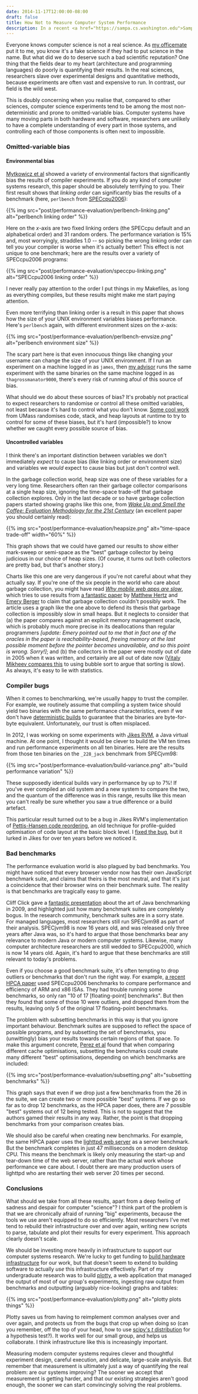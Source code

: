 ```yaml
---
date: 2014-11-17T12:00:00-08:00
draft: false
title: How Not to Measure Computer System Performance
description: In a recent <a href="https://sampa.cs.washington.edu">Sampa</a> group meeting, I spoke about the many pitfalls in measuring computer system performance.
---
```


Everyone knows computer science is not a real science. As [my officemate][bholt] put it to me, you know it's
a fake science if they had to put science in the name. But what did we do to
deserve such a bad scientific reputation? One thing that the fields dear to my
heart (architecture and programming languages) do poorly is quantifying their
results. In the real sciences, researchers slave over experimental designs
and quantitative methods, because experiments are often vast and expensive to run. In contrast, our field is the wild west.

This is doubly concerning when you realise that, compared to other
sciences, computer science experiments tend to be among the most non-deterministic
and prone to omitted-variable bias. Computer systems have many moving parts in
both hardware and software, researchers are unlikely to have a complete understanding of every part in those systems, and controlling each of those components is often
next to impossible. 

### Omitted-variable bias

#### Environmental bias

[Mytkowicz et al][todd09] showed a variety of environmental factors that significantly bias the results of compiler experiments. If you do any kind of computer systems research, this paper should be absolutely terrifying to you. Their first result shows that *linking order* can significantly bias the results of a benchmark (here, `perlbench` from [SPECcpu2006][spec2006]):

{{% img src="post/performance-evaluation/perlbench-linking.png" alt="perlbench linking order" %}}

Here on the *x*-axis are two fixed linking orders (the SPECcpu default and an alphabetical order) and 31 random orders. The performance variation is 15% and, most worryingly, straddles 1.0 -- so picking the wrong linking order can tell you your compiler is worse when it's actually better! This effect is not unique to one benchmark; here are the results over a variety of SPECcpu2006 programs:

{{% img src="post/performance-evaluation/speccpu-linking.png" alt="SPECcpu2006 linking order" %}}

I never really pay attention to the order I put things in my Makefiles, as long as everything compiles, but these results might make me start paying attention.

Even more terrifying than linking order is a result in this paper that shows how the size of your UNIX environment variables biases performance. Here's `perlbench` again, with different environment sizes on the *x*-axis:

{{% img src="post/performance-evaluation/perlbench-envsize.png" alt="perlbench environment size" %}}

The scary part here is that even innocuous things like changing your username can change the size of your UNIX environment. If I run an experiment on a machine logged in as `james`, then [my advisor][djg] runs the same experiment with the same binaries on the same machine logged in as `thagrossmanator9000`, there's every risk of running afoul of this source of bias.

What should we do about these sources of bias? It's probably not practical to expect researchers to randomise or control all these omitted variables, not least because it's hard to control what you don't know. [Some cool work][stabilizer] from UMass randomises code, stack, and heap layouts at runtime to try to control for some of these biases, but it's hard (impossible?) to know whether we caught every possible source of bias.

#### Uncontrolled variables

I think there's an important distinction between variables we don't immediately *expect* to cause bias (like linking order or environment size) and variables we *would* expect to cause bias but just don't control well. 

In the garbage collection world, heap size was one of these variables for a very long time. Researchers often ran their garbage collector comparisons at a single heap size, ignoring the time-space trade-off that garbage collection explores. Only in the last decade or so have garbage collection papers started showing graphs like this one, from [*Wake Up and Smell the Coffee: Evaluation Methodology for the 21st Century*][dacapo-cacm] (an excellent paper you should certainly read):

{{% img src="post/performance-evaluation/heapsize.png" alt="time-space trade-off" width="60%" %}}

This graph shows that we could have gamed our results to show either mark-sweep or semi-space as the "best" garbage collector by being judicious in our choice of heap sizes. (Of course, it turns out both collectors are pretty bad, but that's another story.) 

Charts like this one are very dangerous if you're not careful about what they actually say. If you're one of the six people in the world who care about garbage collection, you might have read [*Why mobile web apps are slow*][crawford], which tries to use results from [a fantastic paper][gcvsmalloc] by [Matthew Hertz][hertzm] and [Emery Berger][emery] to claim that garbage collection couldn't possibly work. The article uses a graph like the one above to defend its thesis that garbage collection is impossibly slow in small heaps. But it neglects to consider that (a) the paper compares against an explicit memory management oracle, which is probably much more precise in its deallocations than regular programmers *[update: Emery pointed out to me that in fact one of the oracles in the paper is reachability-based, freeing memory at the last possible moment before the pointer becomes unavailable, and so this point is wrong. Sorry!]*; and (b) the collectors in the paper were mostly out of date in 2005 when it was written, and certainly are all out of date now ([Vitaly Mikheev compares this][bubblesort] to using bubble sort to argue that sorting is slow). As always, it's easy to lie with statistics.

### Compiler bugs

When it comes to benchmarking, we're usually happy to trust the compiler. For example, we routinely assume that compiling a system twice should yield two binaries with the same performance characteristics, even if we don't have [deterministic builds][deterministic] to guarantee that the binaries are byte-for-byte equivalent. Unfortunately, our trust is often misplaced.

In 2012, I was working on some experiments with [Jikes RVM][jikesrvm], a Java virtual machine. At one point, I thought it would be clever to build the VM ten times and run performance experiments on all ten binaries. Here are the results from those ten binaries on the `_228_jack` benchmark from SPECjvm98:

{{% img src="post/performance-evaluation/build-variance.png" alt="build performance variation" %}}

These supposedly identical builds vary in performance by up to 7%! If you've ever compiled an old system and a new system to compare the two, and the quantum of the difference was in this range, results like this mean you can't really be sure whether you saw a true difference or a build artefact.

This particular result turned out to be a bug in Jikes RVM's implementation of [Pettis-Hansen code reordering][pettis-hansen], an old technique for profile-guided optimisation of code layout at the basic block level. I [fixed the bug][rvm963], but it lurked in Jikes for over ten years before we noticed it.

### Bad benchmarks

The performance evaluation world is also plagued by bad benchmarks. You might have noticed that every browser vendor now has their own JavaScript benchmark suite, and claims that theirs is the most neutral, and that it's just a coincidence that their browser wins on their benchmark suite. The reality is that benchmarks are tragically easy to game.

Cliff Click gave a [fantastic presentation][click] about the art of Java benchmarking in 2009, and highlighted just how many benchmark suites are completely bogus. In the research community, benchmark suites are in a sorry state. For managed languages, most researchers still run SPECjvm98 as part of their analysis. SPECjvm98 is now 16 years old, and was released only three years after Java was, so it's hard to argue that those benchmarks bear any relevance to modern Java or modern computer systems. Likewise, many computer architecture researchers are still wedded to SPECcpu2000, which is now 14 years old. Again, it's hard to argue that these benchmarks are still relevant to today's problems.

Even if you choose a good benchmark suite, it's often tempting to drop outliers or benchmarks that don't run the right way. For example, [a recent HPCA paper][hpca13] used SPECcpu2006 benchmarks to compare performance and efficiency of ARM and x86 ISAs. They had trouble running some benchmarks, so only ran "10 of 17 [floating-point] benchmarks". But then they found that some of those 10 were outliers, and dropped them from the results, leaving only 5 of the original 17 floating-point benchmarks.

The problem with subsetting benchmarks in this way is that you ignore important behaviour. Benchmark suites are supposed to reflect the space of possible programs, and by subsetting the set of benchmarks, you (unwittingly) bias your results towards certain regions of that space. To make this argument concrete, [Perez&nbsp;et&nbsp;al][perez04] found that when comparing different cache optimisations, subsetting the benchmarks could create many different "best" optimisations, depending on which benchmarks are included:

{{% img src="post/performance-evaluation/subsetting.png" alt="subsetting benchmarks" %}}

This graph says that even if we drop just a few benchmarks from the 26 in the suite, we can create two or more possible "best" systems. If we go so far as to drop 12 benchmarks, as the HPCA paper does, there are 7 possible "best" systems out of 12 being tested. This is not to suggest that the authors gamed their results in any way. Rather, the point is that dropping benchmarks from your comparison creates bias.

We should also be careful when creating new benchmarks. For example, the same HPCA paper uses the [lighttpd web server][lighttpd] as a server benchmark. But the benchmark completes in just 47 milliseconds on a modern desktop CPU. This means the benchmark is likely only measuring the start-up and tear-down time of the web server, rather than the actual work whose performance we care about. I doubt there are many production users of lighttpd who are restarting their web server 20 times per second.

### Conclusions

What should we take from all these results, apart from a deep feeling of sadness and despair for computer "science"? I think part of the problem is that we are chronically afraid of running "big" experiments, because the tools we use aren't equipped to do so efficiently. Most researchers I've met tend to rebuild their infrastructure over and over again, writing new scripts to parse, tabulate and plot their results for every experiment. This approach clearly doesn't scale.

We should be investing more heavily in infrastructure to support our computer systems research. We're lucky to get funding to [build hardware infrastructure][raijin] for our work, but that doesn't seem to extend to building software to actually *use* this infrastructure effectively. Part of my undergraduate research was to build [plotty][], a web application that managed the output of most of our group's experiments, ingesting raw output from benchmarks and outputting (arguably nice-looking) graphs and tables:

{{% img src="post/performance-evaluation/plotty.png" alt="plotty plots things" %}}

Plotty saves us from having to reimplement common analyses over and over again, and protects us from the bugs that crop up when doing so (can you remember, off the top of your head, how to use [scipy's *t* distribution][scipy-t] for a hypothesis test?). It works well for our small group, and helps us collaborate. I think infrastructure like this is increasingly important.

Measuring modern computer systems requires clever and thoughtful experiment design, careful execution, and delicate, large-scale analysis. But remember that measurement is ultimately just a way of quantifying the real problem: are our systems improving? The sooner we accept that measurement is getting harder, and that our existing strategies aren't good enough, the sooner we can start convincingly solving the real problems.

[bholt]: http://homes.cs.washington.edu/~bholt/
[todd09]: http://www-plan.cs.colorado.edu/klipto/mytkowicz-asplos09.pdf
[spec2006]: http://www.spec.org/cpu2006/
[djg]: http://homes.cs.washington.edu/~djg/
[stabilizer]: http://people.cs.umass.edu/~emery/pubs/stabilizer-asplos13.pdf
[dacapo-cacm]: http://users.cecs.anu.edu.au/~steveb/downloads/pdf/dacapo-cacm-2008.pdf
[workingset]: http://en.wikipedia.org/wiki/Working_set
[crawford]: http://sealedabstract.com/rants/why-mobile-web-apps-are-slow/
[gcvsmalloc]: http://people.cs.umass.edu/~emery/pubs/gcvsmalloc.pdf
[hertzm]: http://www-cs.canisius.edu/~hertzm/
[emery]: http://emeryberger.com/
[arc]: http://clang.llvm.org/docs/AutomaticReferenceCounting.html
[bubblesort]: http://www.excelsior-usa.com/blog/java/5plus-garbage-collectors/
[deterministic]: http://www.conifersystems.com/2008/10/17/build-determinism/
[jikesrvm]: http://jikesrvm.org
[pettis-hansen]: http://dl.acm.org/citation.cfm?id=93550
[rvm963]: http://jira.codehaus.org/browse/RVM-963
[click]: http://www.azulsystems.com/events/javaone_2009/session/2009_J1_Benchmark.pdf
[hpca13]: http://research.cs.wisc.edu/vertical/papers/2013/hpca13-isa-power-struggles.pdf
[perez04]: http://dl.acm.org/citation.cfm?id=1038930
[lighttpd]: http://www.lighttpd.net/
[raijin]: http://news.anu.edu.au/2012/11/13/nci-supercomputer-best-in-australia-24th-in-world-2/
[plotty]: https://github.com/jamesbornholt/plotty
[scipy-t]: http://docs.scipy.org/doc/scipy-0.14.0/reference/generated/scipy.stats.t.html
